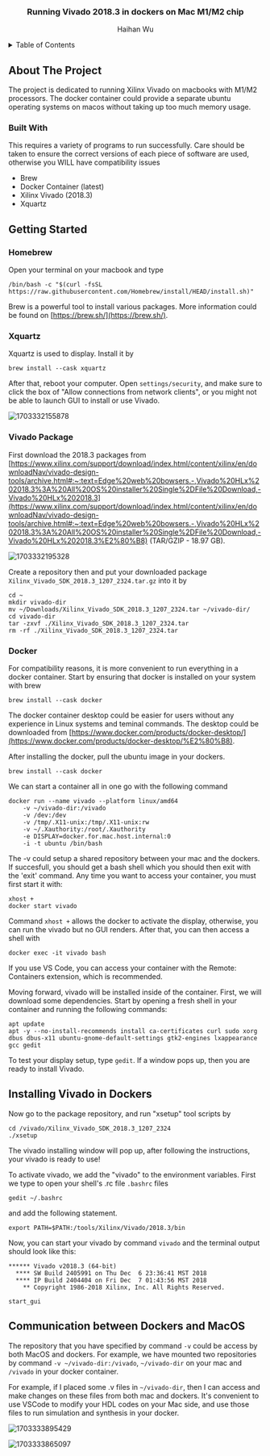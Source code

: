 <!-- Improved compatibility of back to top link: See: https://github.com/othneildrew/Best-README-Template/pull/73 -->

<br />
<div align="center">
  <h3 align="center">Running Vivado 2018.3 in dockers on Mac M1/M2 chip</h3>

<p align="center">
    Haihan Wu
</div>

<details>
  <summary>Table of Contents</summary>
  <ol>
    <li>
      <a href="#about-the-project">About The Project</a>
      <ul>
        <li><a href="#built-with">Built With</a></li>
      </ul>
    </li>
    <li>
      <a href="#getting-started">Getting Started</a>
      <ul>
        <li><a href="#brew">Homebrew</a></li>
        <li><a href="#xquartz">xquartz</a></li>
	<li><a href="#vivado-packages">Vivado Packages</a></li>
	<li><a href="#Docker">Docker</a></li>
      </ul>
    </li>
    <li><a href="#Installing-Vivado-in-Dockers">Installing Vivado on Mac</a></li>
    <li><a href="#Communication-between-Dockers-and-Macos">Communication between Dockers and MacOS</a></li>
  </ol>
</details>

## About The Project

The project is dedicated to running Xilinx Vivado on macbooks with M1/M2 processors. The docker container could provide a separate ubuntu operating systems on macos without taking up too much memory usage.

### Built With

This requires a variety of programs to run successfully. Care should be taken to ensure the correct versions of each piece of software are used, otherwise you WILL have compatibility issues

* Brew
* Docker Container (latest)
* Xilinx Vivado (2018.3)
* Xquartz

## Getting Started

### Homebrew

Open your terminal on your macbook and type

```
/bin/bash -c "$(curl -fsSL https://raw.githubusercontent.com/Homebrew/install/HEAD/install.sh)"
```

Brew is a powerful tool to install various packages. More information could be found on [https://brew.sh/](https://brew.sh/).

### Xquartz

Xquartz is used to display. Install it by

```
brew install --cask xquartz
```

After that, reboot your computer. Open `settings/security`, and make sure to click the box of "Allow connections from network clients", or you might not be able to launch GUI to install or use Vivado.

![1703332155878](image/README/1703332155878.png)

### Vivado Package

First download the 2018.3 packages from [https://www.xilinx.com/support/download/index.html/content/xilinx/en/downloadNav/vivado-design-tools/archive.html#:~:text=Edge%20web%20bowsers.-,Vivado%20HLx%202018.3%3A%20All%20OS%20installer%20Single%2DFile%20Download,-Vivado%20HLx%202018.3](https://www.xilinx.com/support/download/index.html/content/xilinx/en/downloadNav/vivado-design-tools/archive.html#:~:text=Edge%20web%20bowsers.-,Vivado%20HLx%202018.3%3A%20All%20OS%20installer%20Single%2DFile%20Download,-Vivado%20HLx%202018.3%E2%80%B8) (TAR/GZIP - 18.97 GB).

![1703332195328](image/README/1703332195328.png)

Create a repository then and put your downloaded package `Xilinx_Vivado_SDK_2018.3_1207_2324.tar.gz` into it by

```
cd ~
mkdir vivado-dir
mv ~/Downloads/Xilinx_Vivado_SDK_2018.3_1207_2324.tar ~/vivado-dir/
cd vivado-dir
tar -zxvf ./Xilinx_Vivado_SDK_2018.3_1207_2324.tar
rm -rf ./Xilinx_Vivado_SDK_2018.3_1207_2324.tar
```

### Docker

For compatibility reasons, it is more convenient to run everything in a docker container. Start by ensuring that docker is installed on your system with brew

```
brew install --cask docker
```

The docker container desktop could be easier for users without any experience in Linux systems and teminal commands. The desktop could be downloaded from [https://www.docker.com/products/docker-desktop/](https://www.docker.com/products/docker-desktop/%E2%80%B8).

After installing the docker, pull the ubuntu image in your dockers.

```
brew install --cask docker
```

We can start a container all in one go with the following command

```
docker run --name vivado --platform linux/amd64  
	-v ~/vivado-dir:/vivado 
	-v /dev:/dev 
	-v /tmp/.X11-unix:/tmp/.X11-unix:rw  
	-v ~/.Xauthority:/root/.Xauthority 
	-e DISPLAY=docker.for.mac.host.internal:0 
	-i -t ubuntu /bin/bash
```

The -v could setup a shared repository between your mac and the dockers. If succesfull, you should get a bash shell which you should then exit with the 'exit' command. Any time you want to access your container, you must first start it with:

```
xhost +
docker start vivado
```

Command `xhost +` allows the docker to activate the display, otherwise, you can run the vivado but no GUI renders. After that, you can then access a shell with

```
docker exec -it vivado bash
```

If you use VS Code, you can access your container with the Remote: Containers extension, which is recommended.

Moving forward, vivado will be installed inside of the container. First, we will download some dependencies. Start by opening a fresh shell in your container and running the following commands:

```
apt update
apt -y --no-install-recommends install ca-certificates curl sudo xorg dbus dbus-x11 ubuntu-gnome-default-settings gtk2-engines lxappearance gcc gedit
```

To test your display setup, type `gedit`. If a window pops up, then you are ready to install Vivado.

## Installing Vivado in Dockers

Now go to the package repository, and run "xsetup" tool scripts by

```
cd /vivado/Xilinx_Vivado_SDK_2018.3_1207_2324 
./xsetup
```

The vivado installing window will pop up, after following the instructions, your vivado is ready to use!

To activate vivado, we add the "vivado" to the environment variables. First we type to open your shell's .rc file `.bashrc` files

```
gedit ~/.bashrc
```

and add the following statement.

```
export PATH=$PATH:/tools/Xilinx/Vivado/2018.3/bin
```

Now, you can start your vivado by command `vivado` and the terminal output should look like this:

```
****** Vivado v2018.3 (64-bit)
  **** SW Build 2405991 on Thu Dec  6 23:36:41 MST 2018
  **** IP Build 2404404 on Fri Dec  7 01:43:56 MST 2018
    ** Copyright 1986-2018 Xilinx, Inc. All Rights Reserved.

start_gui
```

## Communication between Dockers and MacOS

The repository that you have specified by command `-v` could be access by both MacOS and dockers. For example, we have mounted two repositories by command `-v ~/vivado-dir:/vivado`, `~/vivado-dir` on your mac and `/vivado` in your docker container.

For example, if I placed some .v files in `~/vivado-dir`, then I can access and make changes on these files from both mac and dockers. It's convenient to use VSCode to modify your HDL codes on your Mac side, and use those files to run simulation and synthesis in your docker.

![1703333895429](image/README/1703333895429.png)

![1703333865097](image/README/1703333865097.png)
